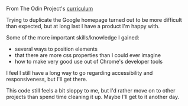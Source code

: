 From The Odin Project's [curriculum](http://www.theodinproject.com/courses/web-development-101/lessons/html-css)

Trying to duplicate the Google homepage turned out to be more difficult than expected, but at long last I have a product I'm happy with.

Some of the more important skills/knowledge I gained:
- several ways to position elements
- that there are more css properties than I could ever imagine
- how to make very good use out of Chrome's developer tools

I feel I still have a long way to go regarding accessibility and responsiveness, but I'll get there.

This code still feels a bit sloppy to me, but I'd rather move on to other projects than spend time cleaning it up. Maybe I'll get to it another day.